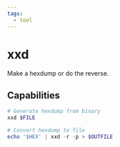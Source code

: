 ```yaml
---
tags:
  - tool
---
```

# xxd

Make a hexdump or do the reverse.

## Capabilities

```powershell
# Generate hexdump from binary
xxd $FILE

# Convert hexdump to file
echo '$HEX' | xxd -r -p > $OUTFILE
```
